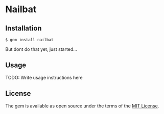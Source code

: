 # Nailbat

## Installation

`$ gem install nailbat`

But dont do that yet, just started...

## Usage

TODO: Write usage instructions here

## License

The gem is available as open source under the terms of the [MIT License](https://opensource.org/licenses/MIT).
